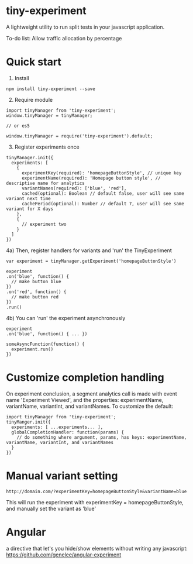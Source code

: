 # tiny-experiment

A lightweight utility to run split tests in your javascript application.

To-do list:
Allow traffic allocation by percentage


# Quick start

1) Install
```
npm install tiny-experiment --save
```

2) Require module
```
import tinyManager from 'tiny-experiment';
window.tinyManager = tinyManager;

// or es5

window.tinyManager = require('tiny-experiment').default;

```

3) Register experiments once
```
tinyManager.init({
  experiments: [
    {
      experimentKey(required): 'homepageButtonStyle', // unique key
      experimentName(required): 'Homepage button style', // descriptive name for analytics
      variantNames(required): ['blue', 'red'],
      cached(optional): Boolean // default false, user will see same variant next time
      cachePeriod(optional): Number // default 7, user will see same variant for X days
    },
    {
      // experiment two
    }
  ]
})
```

4a) Then, register handlers for variants and 'run' the TinyExperiment
```
var experiment = tinyManager.getExperiment('homepageButtonStyle')

experiment
.on('blue', function() {
  // make button blue
})
.on('red', function() {
  // make button red
})
.run()
```

4b) You can 'run' the experiment asynchronously
```
experiment
.on('blue', function() { ... })

someAsyncFunction(function() {
  experiment.run()
})
```

# Customize completion handling

On experiment conclusion, a segment analytics call is made with event name 'Experiment Viewed', and the properties: experimentName, variantName, variantInt, and variantNames. To customize the default:

```
import tinyManager from 'tiny-experiment';
tinyManger.init({
  experiments: [ ...experiments... ],
  globalCompletionHandler: function(params) {
    // do something where argument, params, has keys: experimentName, variantName, variantInt, and variantNames
  }
})
```

# Manual variant setting

```
http://domain.com/?experimentKey=homepageButtonStyle&variantName=blue
```

This will run the experiment with experimentKey = homepageButtonStyle, and manually set the variant as 'blue'

# Angular 

a directive that let's you hide/show elements without writing any javascript: https://github.com/genelee/angular-experiment

